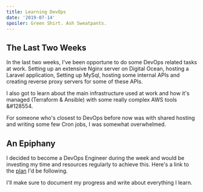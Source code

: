 ```yaml
---
title: Learning DevOps
date: '2019-07-14' 
spoiler: Green Shirt. Ash Sweatpants.
---
```


## The Last Two Weeks
In the last two weeks, I've been opportune to do some DevOps related tasks at work. Setting up an extensive Nginx server on Digital Ocean, hosting a Laravel application, Setting up MySql, hosting some internal APIs and creating reverse proxy servers for some of these APIs.

I also got to learn about the main infrastructure used at work and how it's managed (Terraform & Ansible) with some really complex AWS tools &#128554. 

For someone who's closest to DevOps before now was with shared hosting and writing some few Cron jobs, I was somewhat overwhelmed.

## An Epiphany
I decided to become a DevOps Engineer during the week and would be investing my time and resources regularly to achieve this. 
Here's a link to the [plan](https://medium.com/@devfire/how-to-become-a-devops-engineer-in-six-months-or-less-366097df7737) I'd be following. 

I'll make sure to document my progress and write about everything I learn.

